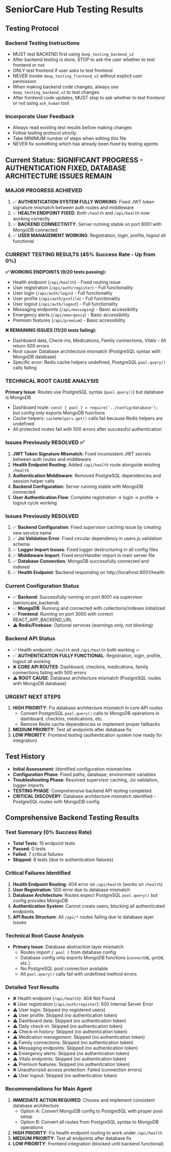 # SeniorCare Hub Testing Results

## Testing Protocol

### Backend Testing Instructions
- MUST test BACKEND first using `deep_testing_backend_v2`
- After backend testing is done, STOP to ask the user whether to test frontend or not
- ONLY test frontend if user asks to test frontend
- NEVER invoke `deep_testing_frontend_v2` without explicit user permission
- When making backend code changes, always use `deep_testing_backend_v2` to test changes
- After frontend code updates, MUST stop to ask whether to test frontend or not using `ask_human` tool

### Incorporate User Feedback
- Always read existing test results before making changes
- Follow testing protocol strictly
- Take MINIMUM number of steps when editing this file
- NEVER fix something which has already been fixed by testing agents

## Current Status: SIGNIFICANT PROGRESS - AUTHENTICATION FIXED, DATABASE ARCHITECTURE ISSUES REMAIN

### MAJOR PROGRESS ACHIEVED
1. ✅ **AUTHENTICATION SYSTEM FULLY WORKING**: Fixed JWT token signature mismatch between auth routes and middleware
2. ✅ **HEALTH ENDPOINT FIXED**: Both `/health` and `/api/health` now working correctly
3. ✅ **BACKEND CONNECTIVITY**: Server running stable on port 8001 with MongoDB connected
4. ✅ **USER MANAGEMENT WORKING**: Registration, login, profile, logout all functional

### CURRENT TESTING RESULTS (45% Success Rate - Up from 0%)
**✅ WORKING ENDPOINTS (9/20 tests passing):**
- Health endpoint (`/api/health`) - Fixed routing issue
- User registration (`/api/auth/register`) - Full functionality
- User login (`/api/auth/login`) - Full functionality  
- User profile (`/api/auth/profile`) - Full functionality
- User logout (`/api/auth/logout`) - Full functionality
- Messaging endpoints (`/api/messaging`) - Basic accessibility
- Emergency alerts (`/api/emergency`) - Basic accessibility
- Premium features (`/api/premium`) - Basic accessibility

**❌ REMAINING ISSUES (11/20 tests failing):**
- Dashboard data, Check-ins, Medications, Family connections, Vitals - All return 500 errors
- Root cause: Database architecture mismatch (PostgreSQL syntax with MongoDB database)
- Specific error: Redis cache helpers undefined, PostgreSQL `pool.query()` calls failing

### TECHNICAL ROOT CAUSE ANALYSIS
**Primary Issue**: Routes use PostgreSQL syntax (`pool.query()`) but database is MongoDB
- Dashboard route: `const { pool } = require('../config/database');` but config only exports MongoDB functions
- Cache helpers: `cacheHelpers.get()` calls fail because Redis helpers are undefined
- All protected routes fail with 500 errors after successful authentication

### Issues Previously RESOLVED ✅
1. **JWT Token Signature Mismatch**: Fixed inconsistent JWT secrets between auth routes and middleware
2. **Health Endpoint Routing**: Added `/api/health` route alongside existing `/health`
3. **Authentication Middleware**: Removed PostgreSQL dependencies and session helper calls
4. **Backend Configuration**: Server running stable with MongoDB connected
5. **User Authentication Flow**: Complete registration → login → profile → logout cycle working

### Issues Previously RESOLVED
1. ✅ **Backend Configuration**: Fixed supervisor caching issue by creating new service name
2. ✅ **Joi Validation Error**: Fixed circular dependency in users.js validation schema  
3. ✅ **Logger Import Issues**: Fixed logger destructuring in all config files
4. ✅ **Middleware Import**: Fixed errorHandler import in main server file
5. ✅ **Database Connection**: MongoDB successfully connected and indexed
6. ✅ **Health Endpoint**: Backend responding on http://localhost:8001/health

### Current Configuration Status  
- ✅ **Backend**: Successfully running on port 8001 via supervisor (seniorcare_backend)
- ✅ **MongoDB**: Running and connected with collections/indexes initialized
- ✅ **Frontend**: Running on port 3000 with correct REACT_APP_BACKEND_URL
- ⚠️ **Redis/Firebase**: Optional services (warnings only, not blocking)

### Backend API Status
- ✅ Health endpoint: `/health` and `/api/health` both working ✓
- ✅ **AUTHENTICATION FULLY FUNCTIONAL**: Registration, login, profile, logout all working
- ❌ **CORE API ROUTES**: Dashboard, checkins, medications, family connections failing with 500 errors
- ⚠️ **ROOT CAUSE**: Database architecture mismatch (PostgreSQL routes with MongoDB database)

### URGENT NEXT STEPS  
1. **HIGH PRIORITY**: Fix database architecture mismatch in core API routes
   - Convert PostgreSQL `pool.query()` calls to MongoDB operations in dashboard, checkins, medications, etc.
   - Remove Redis cache dependencies or implement proper fallbacks
2. **MEDIUM PRIORITY**: Test all endpoints after database fix
3. **LOW PRIORITY**: Frontend testing (authentication system now ready for integration)

## Test History
- **Initial Assessment**: Identified configuration mismatches
- **Configuration Phase**: Fixed paths, database, environment variables  
- **Troubleshooting Phase**: Resolved supervisor caching, Joi validation, logger imports
- **TESTING PHASE**: Comprehensive backend API testing completed
- **CRITICAL DISCOVERY**: Database architecture mismatch identified - PostgreSQL routes with MongoDB config

## Comprehensive Backend Testing Results

### Test Summary (0% Success Rate)
- **Total Tests**: 15 endpoint tests
- **Passed**: 0 tests
- **Failed**: 7 critical failures
- **Skipped**: 8 tests (due to authentication failures)

### Critical Failures Identified
1. **Health Endpoint Routing**: 404 error on `/api/health` (works on `/health`)
2. **User Registration**: 500 error due to database mismatch
3. **Database Architecture**: Routes expect PostgreSQL `pool.query()` but config provides MongoDB
4. **Authentication System**: Cannot create users, blocking all authenticated endpoints
5. **API Route Structure**: All `/api/*` routes failing due to database layer issues

### Technical Root Cause Analysis
- **Primary Issue**: Database abstraction layer mismatch
  - Routes import `{ pool }` from database config
  - Database config only exports MongoDB functions (`connectDB`, `getDB`, etc.)
  - No PostgreSQL pool connection available
  - All `pool.query()` calls fail with undefined method errors

### Detailed Test Results
- ❌ Health endpoint (`/api/health`): 404 Not Found
- ❌ User registration (`/api/auth/register`): 500 Internal Server Error
- ⚠️ User login: Skipped (no registered users)
- ⚠️ User profile: Skipped (no authentication token)
- ⚠️ Dashboard data: Skipped (no authentication token)
- ⚠️ Daily check-in: Skipped (no authentication token)
- ⚠️ Check-in history: Skipped (no authentication token)
- ⚠️ Medication management: Skipped (no authentication token)
- ⚠️ Family connections: Skipped (no authentication token)
- ⚠️ Messaging endpoints: Skipped (no authentication token)
- ⚠️ Emergency alerts: Skipped (no authentication token)
- ⚠️ Vitals endpoints: Skipped (no authentication token)
- ⚠️ Premium features: Skipped (no authentication token)
- ❌ Unauthorized access protection: Failed (connection errors)
- ⚠️ User logout: Skipped (no authentication token)

### Recommendations for Main Agent
1. **IMMEDIATE ACTION REQUIRED**: Choose and implement consistent database architecture
   - Option A: Convert MongoDB config to PostgreSQL with proper pool setup
   - Option B: Convert all routes from PostgreSQL syntax to MongoDB operations
2. **HIGH PRIORITY**: Fix health endpoint routing to work under `/api/health`
3. **MEDIUM PRIORITY**: Test all endpoints after database fix
4. **LOW PRIORITY**: Frontend integration (blocked until backend functional)